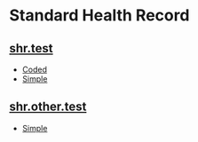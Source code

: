 # Standard Health Record

## [shr.test](shr/test/index.md#)
- [Coded](shr/test/index.md#Coded)
- [Simple](shr/test/index.md#Simple)

## [shr.other.test](shr/other/test/index.md#)
- [Simple](shr/other/test/index.md#Simple)